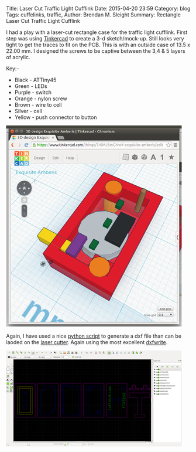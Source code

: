 Title: Laser Cut Traffic Light Cufflink
Date: 2015-04-20 23:59
Category: blog
Tags: cuffelinks, traffic,
Author: Brendan M. Sleight
Summary: Rectangle Laser Cut Traffic Light Cufflink

I had a play with a laser-cut rectangle case for the traffic light cufflink. First step was using [Tinkercad](https://www.tinkercad.com/) to create a 3-d sketch/mock-up. Still looks very tight to get the traces to fit on the PCB. This is with an outside case of 13.5 x 22.00 mm. I designed the screws to be captive between the 3,4 & 5 layers of acrylic. 

Key:-

* Black - ATTiny45
* Green - LEDs
* Purple - switch
* Orange - nylon screw
* Brown - wire to cell
* Silver - cell
* Yellow - push connector to button


<a href="images/Laser-Cut-Traffic-Light-Cufflink/tinker-cad-rectangle-2.png"><img src="images/Laser-Cut-Traffic-Light-Cufflink/thumbnails/480x_/tinker-cad-rectangle-2.png" /></a>

Again, I have used a nice [python script](https://github.com/bmsleight/chameleon-cufflink/blob/master/case/laser_RAG.py) to generate a dxf file than can be laoded on the [laser cutter](https://wiki.london.hackspace.org.uk/view/Silvertail_A0_Laser_Cutter). Again using the most excellent [dxfwrite](https://pypi.python.org/pypi/dxfwrite/). 

<a href="images/Laser-Cut-Traffic-Light-Cufflink/layers_RGB.png"><img src="images/Laser-Cut-Traffic-Light-Cufflink/thumbnails/480x_/layers_RGB.png" /></a>

